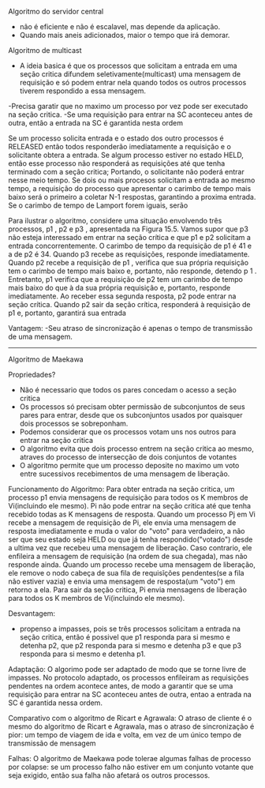 Algoritmo do servidor central 

- não é eficiente e não é escalavel, mas depende da aplicação.
- Quando mais aneis adicionados, maior o tempo que irá demorar.

Algoritmo de multicast

- A ideia basica é que os processos que solicitam a entrada em uma seção critica difundem seletivamente(multicast) uma mensagem de requisição e só podem entrar nela quando todos os outros processos tiverem respondido a essa mensagem.

-Precisa garatir que no maximo um processo por vez pode ser executado na seção critica.
-Se uma requisição para entrar na SC aconteceu antes de outra, então a entrada na SC é garantida nesta ordem

Se um processo solicita entrada e o estado dos outro processos é RELEASED então todos responderão imediatamente a requisição e o solicitante obtera a entrada. Se algum processo estiver no estado HELD, então esse processo não responderá as requisições até que tenha terminado com a seção critica; Portando, o solicitante não poderá entrar nesse meio tempo.
Se dois ou mais procesos solicitam a entrada ao mesmo tempo, a requisição do processo que apresentar o carimbo de tempo mais baixo será o primeiro a coletar N-1 respostas, garantindo a proxima entrada. Se o carimbo de tempo de Lamport forem iguais, serão 

Para ilustrar o algoritmo, considere uma situação envolvendo três processos, p1 , p2 e p3 , apresentada na Figura 15.5. Vamos supor que p3 não esteja interessado em entrar na seção crítica e que p1 e p2 solicitam a entrada concorrentemente. O carimbo de tempo da requisição de p1 é 41 e a de p2 é 34. Quando p3 recebe as requisições, responde imediatamente. Quando p2 recebe a requisição de p1 , verifica que sua própria requisição tem o
carimbo de tempo mais baixo e, portanto, não responde, detendo p 1 . Entretanto, p1 verifica que a requisição de p2 tem um carimbo de tempo mais baixo do que à da sua própria requisição e, portanto, responde imediatamente. Ao receber essa segunda resposta, p2 pode entrar na seção crítica. Quando p2 sair da seção crítica, responderá à requisição de p1 e, portanto, garantirá sua entrada

Vantagem:
-Seu atraso de sincronização é apenas o tempo de transmissão de uma mensagem.

------------------------------------------------------------

Algoritmo de Maekawa

Propriedades?
- Não é necessario que todos os pares concedam o acesso a seção critica
- Os processos só precisam obter permissão de subconjuntos de seus pares para entrar, desde que os subconjuntos usados por quaisquer dois processos se sobreponham.
- Podemos considerar que os processos votam uns nos outros para entrar na seção critica
- O algoritmo evita que dois processo entrem na seção critica ao mesmo, atraves do processo de intersecção de dois conjuntos de votantes
- O algoritmo permite que um processo deposite no maximo um voto entre sucessivos recebimentos de uma mensagem de liberação.

Funcionamento do Algoritmo:
Para obter entrada na seção critica, um processo p1 envia mensagens de requisição para todos os K membros de Vi(incluindo ele mesmo). Pi não pode entrar na seção critica até que tenha recebido todas as K mensagens de resposta. Quando um processo Pj em Vi recebe a mensagem de requisição de Pi, ele envia uma mensagem de resposta imediatamente e muda o valor do "voto" para verdadeiro, a não ser que seu estado seja HELD ou que já tenha respondido("votado") desde a ultima vez que recebeu uma mensagem de liberação.
Caso contrario, ele enfileira a mensagem de requisição (na ordem de sua chegada), mas não responde ainda. Quando um processo recebe uma mensagem de liberação, ele remove o nodo cabeça de sua fila de requisĩções pendentes(se a fila não estiver vazia) e envia uma mensagem de resposta(um "voto") em retorno a ela. Para sair da seção critica, Pi envia mensagens de liberação para todos os K membros de Vi(incluindo ele mesmo).

Desvantagem:
- propenso a impasses, pois se três processos solicitam a entrada na seção critica, então é possivel que p1 responda para si mesmo e detenha p2, que p2 responda para si mesmo e detenha p3 e que p3 responda para si mesmo e detenha p1.

Adaptação:
O algorimo pode ser adaptado de modo que se torne livre de impasses. No protocolo adaptado, os processos enfileiram as requisições pendentes na ordem acontece antes, de modo a garantir que se uma requisição para entrar na SC aconteceu antes de outra, entao a entrada na SC é garantida nessa ordem.

Comparativo com o algoritmo de Ricart e Agrawala:
O atraso de cliente é o mesmo do algoritmo de Ricart e Agrawala, mas o atraso de sincronização é pior: um tempo de viagem de ida e volta, em vez de um único tempo de transmissão de mensagem

Falhas:
O algoritmo de Maekawa pode tolerae algumas falhas de processo por colapse: se um processo falho não estiver em um conjunto votante que seja exigido, então sua falha não afetará os outros processos.




